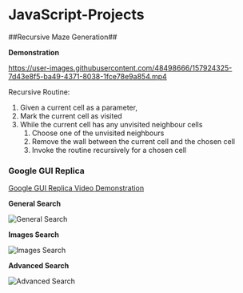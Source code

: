 # JavaScript-Projects


##Recursive Maze Generation##

**Demonstration**

https://user-images.githubusercontent.com/48498666/157924325-7d43e8f5-ba49-4371-8038-1fce78e9a854.mp4


Recursive Routine:
1. Given a current cell as a parameter,
2. Mark the current cell as visited
3. While the current cell has any unvisited neighbour cells
    1. Choose one of the unvisited neighbours
    2. Remove the wall between the current cell and the chosen cell
    3. Invoke the routine recursively for a chosen cell

### Google GUI Replica ###
[Google GUI Replica Video Demonstration](https://youtu.be/ZfzvH0IIWos)
<br>


  
**General Search** 

  
![General Search](https://user-images.githubusercontent.com/48498666/157908060-0a7fa00a-9cf4-4ecb-b9ef-11487760f6a3.png) 
  

**Images Search**

  
![Images Search](https://user-images.githubusercontent.com/48498666/157908102-9125be2b-011d-454c-8447-1aa2055e9233.png) 
  
  
**Advanced Search**

  
![Advanced Search](https://user-images.githubusercontent.com/48498666/157908122-b2b590b1-21b7-40b0-8948-b2d97075ec90.png)

